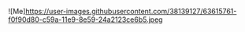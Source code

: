 ![Me]https://user-images.githubusercontent.com/38139127/63615761-f0f90d80-c59a-11e9-8e59-24a2123ce6b5.jpeg

